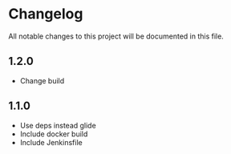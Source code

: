 # Changelog

All notable changes to this project will be documented in this file.

## 1.2.0

- Change build

## 1.1.0

- Use deps instead glide
- Include docker build
- Include Jenkinsfile
